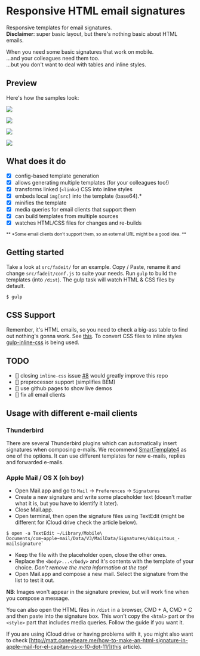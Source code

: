 # Responsive HTML email signatures
Responsive templates for email signatures. <br/>
**Disclaimer**: super basic layout, but there's nothing basic about HTML emails.

When you need some basic signatures that work on mobile.<br/>
...and your colleagues need them too.<br/>
...but you don't want to deal with tables and inline styles.


## Preview
Here's how the samples look:

![](http://danmind.ru/img/fadeit-desktop.png)

![](http://danmind.ru/img/fadeit-mobile.png)

![](http://danmind.ru/img/play-desktop.png)

![](http://danmind.ru/img/play-mobile.png)


## What does it do
- [x] config-based template generation
- [x] allows generating multiple templates (for your colleagues too!)
- [x] transforms linked (`<link>`) CSS into inline styles
- [x] embeds local `img[src]` into the template (base64).*
- [x] minifies the template
- [x] media queries for email clients that support them
- [x] can build templates from multiple sources
- [x] watches HTML/CSS files for changes and re-builds

<small>** *Some email clients don't support them, so an external URL might be a good idea. **</small>


## Getting started
Take a look at `src/fadeit/` for an example. Copy / Paste, rename it and change `src/fadeit/conf.js` to suite your needs. Run `gulp` to build the templates (into `/dist`). The gulp task will watch HTML & CSS files by default.

```
$ gulp
```


## CSS Support
Remember, it's HTML emails, so you need to check a big-ass table to find out nothing's gonna work.
See [this](https://www.campaignmonitor.com/css/). To convert CSS files to inline styles [gulp-inline-css](https://www.npmjs.com/package/gulp-inline-css) is being used.


## TODO
- [] closing `inline-css` issue [#8](https://github.com/jonkemp/inline-css/issues/8#issuecomment-149025428) would greatly improve this repo
- [] preprocessor support (simplifies BEM)
- [] use github pages to show live demos
- [] fix all email clients


## Usage with different e-mail clients

### Thunderbird
There are several Thunderbird plugins which can automatically insert signatures when composing e-mails. We recommend [SmartTemplate4](https://addons.mozilla.org/en-us/thunderbird/addon/smarttemplate4) as one of the options. It can use different templates for new e-mails, replies and forwarded e-mails.


### Apple Mail / OS X (oh boy)
- Open Mail.app and go to `Mail` -> `Preferences` -> `Signatures`
- Create a new signature and write some placeholder text (doesn't matter what it is, but you have to identify it later).
- Close Mail.app.
- Open terminal, then open the signature files using TextEdit (might be different for iCloud drive check the article below).
```
$ open -a TextEdit ~/Library/Mobile\ Documents/com~apple~mail/Data/V3/MailData/Signatures/ubiquitous_-mailsignature`
```
- Keep the file with the placeholder open, close the other ones.
- Replace the `<body>...</body>` and it's contents with the template of your choice. *Don't remove the meta information at the top!*
- Open Mail.app and compose a new mail. Select the signature from the list to test it out.

**NB**: Images won't appear in the signature preview, but will work fine when you compose a message.




You can also open the HTML files in `/dist` in a browser, CMD + A, CMD + C and then paste into the signature box. This won't copy the `<html>` part or the `<style>` part that includes media queries. Follow the guide if you want it.


If you are using iCloud drive or having problems with it, you might also want to check [http://matt.coneybeare.me/how-to-make-an-html-signature-in-apple-mail-for-el-capitan-os-x-10-dot-11/](this article).
